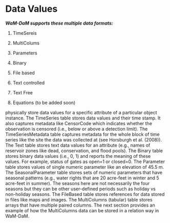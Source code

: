 Data Values
============

***WaM-DaM supports these multiple data formats:*** <p>
1. TimeSereis <p>
2. MultiColums<p>
3. Parameters <p>
4. Binary<p>
5. File based<p> 
6. Text controlled<p> 
7. Text Free <p>
8. Equations (to be added soon)<p>




physically store data values for a specific attribute of a particular object instance. The TimeSeries table stores data values and their time stamp. It also captures metadata like CensorCode which indicates whether the observation is censored (i.e., below or above a detection limit). The TimeSeriesMetadata table captures metadata for the whole block of time series like the site the data was collected at (see Horsburgh et al. (2008)). The Text table stores text data values for an attribute (e.g., names of reservoir zones like dead, conservation, and flood pools). The Binary table stores binary data values (i.e., 0, 1) and reports the meaning of these values. For example, status of gates as open=1 or closed=0. The Parameter table stores values of single numeric parameter like an elevation of 45.5 m. The SeasonalParameter table stores sets of numeric parameters that have seasonal patterns (e.g., water rights that are 20 acre-feet in winter and 5 acre-feet in summer). The seasons here are not necessarily the four seasons but they can be other user-defined periods such as holiday vs non-holiday seasons. The FileBased table stores references for data stored in files like maps and images. The MultiColumns (tabular) table stores arrays that have multiple paired columns. The next section provides an example of how the MultiColumns data can be stored in a relation way in WaM-DaM. 
